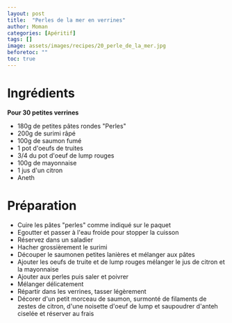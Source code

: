 ```yaml
---
layout: post
title:  "Perles de la mer en verrines"
author: Moman
categories: [Apéritif]
tags: []
image: assets/images/recipes/20_perle_de_la_mer.jpg
beforetoc: ""
toc: true
---
```


# Ingrédients 
**Pour 30 petites verrines**
* 180g de petites pâtes rondes "Perles"
* 200g de surimi râpé
* 100g de saumon fumé
* 1 pot d'oeufs de truites
* 3/4 du pot d'oeuf de lump rouges
* 100g de mayonnaise
* 1 jus d'un citron
* Aneth 

# Préparation
* Cuire les pâtes "perles" comme indiqué sur le paquet
* Egoutter et passer à l'eau froide pour stopper la cuisson
* Réservez dans un saladier 
* Hacher grossièrement le surimi
* Découper le saumonen petites lanières et mélanger aux pâtes
* Ajouter les oeufs de truite et de lump rouges mélanger le jus de citron et la mayonnaise
* Ajouter aux perles puis saler et poivrer
* Mélanger délicatement
* Répartir dans les verrines, tasser légèrement
* Décorer d'un petit morceau de saumon, surmonté de filaments de zestes de citron, d'une noisette d'oeuf de lump et saupoudrer d'anteh ciselée et réserver au frais